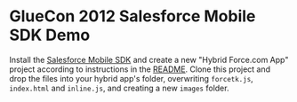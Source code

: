 # GlueCon 2012 Salesforce Mobile SDK Demo

Install the [Salesforce Mobile SDK](http://wiki.developerforce.com/page/Mobile_SDK) and create a new "Hybrid Force.com App" project according to instructions in the  [README](https://github.com/forcedotcom/SalesforceMobileSDK-iOS/blob/master/readme.md). Clone this project and drop the files into your hybrid app's folder, overwriting `forcetk.js`, `index.html` and `inline.js`, and creating a new `images` folder.